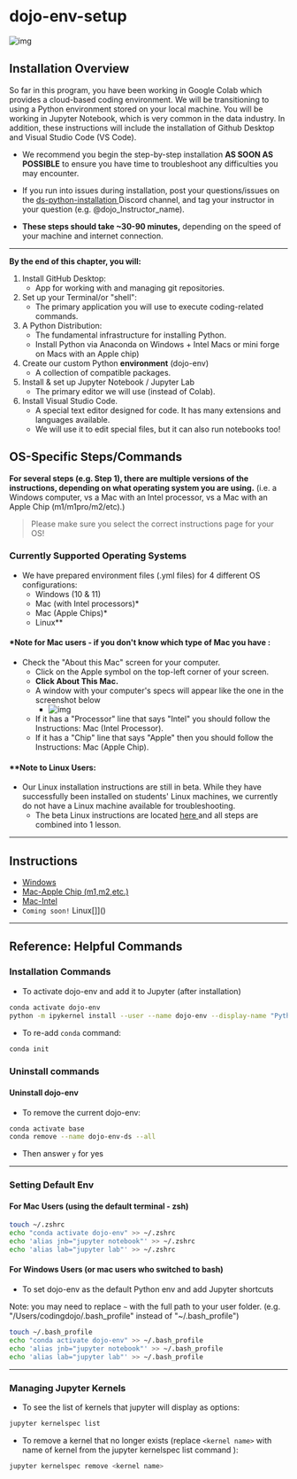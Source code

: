 # dojo-env-setup

![img](https://file+.vscode-resource.vscode-cdn.net/Users/codingdojo/Documents/GitHub/dojo-env-setup/images/Data%20Science%20Thumbnail.png)

## Installation Overview

So far in this program, you have been working in Google Colab which provides a cloud-based coding environment. We will be transitioning to using a Python environment stored on your local machine. You will be working in Jupyter Notebook, which is very common in the data industry. In addition, these instructions will include the installation of Github Desktop and Visual Studio Code (VS Code).

- We recommend you begin the step-by-step installation **AS SOON AS POSSIBLE** to ensure you have time to troubleshoot any difficulties you may encounter.

- If you run into issues during installation, post your questions/issues on the [ds-python-installation ](https://discord.com/channels/738494436467539968/999108307627294770)Discord channel, and tag your instructor in your question (e.g. @dojo_Instructor_name).

- **These steps should take ~30-90 minutes,** depending on the speed of your machine and internet connection.

------

**By the end of this chapter, you will:**

1. Install GitHub Desktop: 
   - App for working with and managing git repositories.
2. Set up your Terminal/or "shell":
   - The primary application you will use to execute coding-related commands.
3. A Python Distribution:
   - The fundamental infrastructure for installing Python.
   - Install Python via Anaconda on Windows + Intel Macs or mini forge on Macs with an Apple chip)
4. Create our custom Python **environment** (dojo-env)
   - A collection of compatible packages.
5. Install & set up Jupyter Notebook / Jupyter Lab
   - The primary editor we will use (instead of Colab).
6. Install Visual Studio Code.
   - A special text editor designed for code. It has many extensions and languages available.
   - We will use it to edit special files, but it can also run notebooks too!

## OS-Specific Steps/Commands

**For several steps (e.g. Step 1), there are multiple versions of the instructions, depending on what operating system you are using.** (i.e. a Windows computer, vs a Mac with an Intel processor, vs a Mac with an Apple Chip (m1/m1pro/m2/etc).)

>  Please make sure you select the correct instructions page for your OS!

### Currently Supported Operating Systems

- We have prepared environment files (.yml files) for 4 different OS configurations:
  - Windows (10 & 11)
  - Mac (with Intel processors)*
  - Mac (Apple Chips)*
  - Linux**

#### *Note for Mac users - if you don't know which type of Mac you have :

- Check the "About this Mac" screen for your computer.
  - Click on the Apple symbol on the top-left corner of your screen.
  - **Click About This Mac.**
  - A window with your computer's specs will appear like the one in the screenshot below
    - ![img](https://file+.vscode-resource.vscode-cdn.net/Users/codingdojo/Documents/GitHub/dojo-env-setup/images/lp/About_this_Mac_-Intel.png)
  - If it has a "Processor" line that says "Intel" you should follow the Instructions: Mac (Intel Processor).
  - If it has a "Chip" line that says "Apple" then you should follow the Instructions: Mac (Apple Chip).

#### **Note to Linux Users:

- Our Linux installation instructions are still in beta. While they have successfully been installed on students' Linux machines, we currently do not have a Linux machine available for troubleshooting.
  - The beta Linux instructions are located [here ](https://login.codingdojo.com/m/213/13909/99742)and all steps are combined into 1 lesson.

------

## Instructions

- [Windows](https://file+.vscode-resource.vscode-cdn.net/Users/codingdojo/Documents/GitHub/dojo-env-setup/docs/instructions-windows-v23.md)
- [Mac-Apple Chip (m1,m2,etc.)](https://file+.vscode-resource.vscode-cdn.net/Users/codingdojo/Documents/GitHub/dojo-env-setup/docs/instructions-mac-mchip-v23.md)
- [Mac-Intel](https://file+.vscode-resource.vscode-cdn.net/Users/codingdojo/Documents/GitHub/dojo-env-setup/docs/instructions-mac-intel-v23.md)
- `Coming soon!` Linux[]]()

------

## Reference: Helpful Commands

### Installation Commands

- To activate dojo-env and add it to Jupyter (after installation)

```bash
conda activate dojo-env               
python -m ipykernel install --user --name dojo-env --display-name "Python (dojo-env)"
```

- To re-add `conda` command:

```bash
conda init 
```

### Uninstall commands

#### Uninstall dojo-env

- To remove the current dojo-env:

```bash
conda activate base                             
conda remove --name dojo-env-ds --all
```

- Then answer `y` for yes

------

### Setting Default Env

#### For Mac Users (using the default terminal - zsh)

```bash
touch ~/.zshrc
echo "conda activate dojo-env" >> ~/.zshrc
echo 'alias jnb="jupyter notebook"' >> ~/.zshrc
echo 'alias lab="jupyter lab"' >> ~/.zshrc
```

#### For Windows Users (or mac users who switched to bash)

- To set dojo-env as the default Python env and add Jupyter shortcuts

Note: you may need to replace `~` with the full path to your user folder. (e.g. "/Users/codingdojo/.bash_profile" instead of "~/.bash_profile")

```bash
touch ~/.bash_profile
echo "conda activate dojo-env" >> ~/.bash_profile
echo 'alias jnb="jupyter notebook"' >> ~/.bash_profile
echo 'alias lab="jupyter lab"' >> ~/.bash_profile
```

------

### Managing Jupyter Kernels

- To see the list of kernels that jupyter will display as options:

```bash
jupyter kernelspec list 
```

- To remove a kernel that no longer exists (replace `<kernel name>` with name of kernel from the jupyter kernelspec list command ):

```bash
jupyter kernelspec remove <kernel name>
```